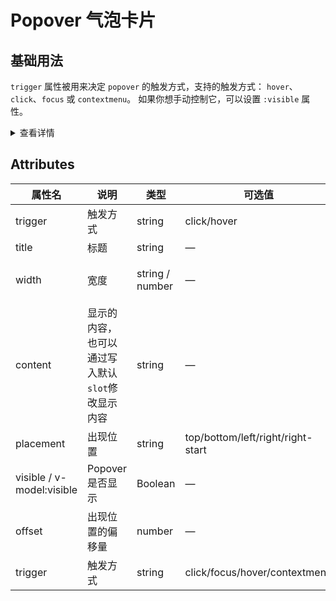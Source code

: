<script lang="ts" setup>
import { ref } from 'vue'

const visible1 = ref(false)
const visible2 = ref(false)
const visible3 = ref(false)
</script>

<style scoped>
.vi-button + .vi-button {
  margin-left: 8px;
}
</style>

# Popover 气泡卡片

## 基础用法

`trigger` 属性被用来决定 `popover` 的触发方式，支持的触发方式： `hover`、`click`、`focus` 或 `contextmenu`。 如果你想手动控制它，可以设置 `:visible` 属性。

<div class="example">
  <vi-popover
    placement="bottom"
    title="Title"
    :width="200"
    trigger="hover"
    :visible="visible1"
    content="this is content, this is content, thisis content"
  >
    <template #reference>
      <vi-button @click="visible1 = !visible1">Click to activate1</vi-button>
    </template>
  </vi-popover>
    <vi-popover :visible="visible2" title="Tittleasadasd" placement="bottom" trigger="hover">
      <template #reference>
        <vi-button @click="visible2 = !visible2">Click to activate2</vi-button>
      </template>
      <template #title>
        Title
      </template>
      <template #content>
        this is content this is content
      </template>
    </vi-popover>
    <vi-popover :visible="visible3" title="Tittleasadasd" placement="right" trigger="hover">
    <template #reference>
      <vi-button @click="visible3 = !visible3">Click to activate3</vi-button>
      </template>
      <template #title>
        Title
      </template>
      <template #content>
        this is content this is content
    </template>
  </vi-popover>
</div>

<details>
<summary>查看详情</summary>

``` vue
<template>
  <vi-popover
    placement="bottom"
    title="Title"
    :width="200"
    trigger="hover"
    :visible="visible1"
    content="this is content, this is content, thisis content"
  >
    <template #reference>
      <vi-button @click="visible1 = !visible1">Click to activate1</vi-button>
    </template>
  </vi-popover>
    <vi-popover :visible="visible2" title="Tittleasadasd" placement="bottom" trigger="hover">
      <template #reference>
        <vi-button @click="visible2 = !visible2">Click to activate2</vi-button>
      </template>
      <template #title>
        Title
      </template>
      <template #content>
        this is content this is content
      </template>
    </vi-popover>
    <vi-popover :visible="visible3" title="Tittleasadasd" placement="right" trigger="hover">
    <template #reference>
      <vi-button @click="visible3 = !visible3">Click to activate3</vi-button>
      </template>
      <template #title>
        Title
      </template>
      <template #content>
        this is content this is content
    </template>
  </vi-popover>
</template>

<script lang="ts" setup>
import { ref } from 'vue'

const visible1 = ref(false)
const visible2 = ref(false)
const visible3 = ref(false)
</script>

<style scoped>
.vi-button + .vi-button {
  margin-left: 8px;
}
</style>
```
</details>

## Attributes
|  属性名 |	说明 |	类型 |	可选值 |	默认值 |
|--------|------|-------|---------|---------|
| trigger | 触发方式| string | click/hover  |   click   |
| title | 标题 |  string  |   —   |   —  |
| width | 宽度 |  string / number  |   —   |  最小宽度 150px |
| content | 	显示的内容，也可以通过写入默认 `slot`修改显示内容 | string  |   — | —  |
| placement | 出现位置 | string | top/bottom/left/right/right-start  |   bottom   |
| visible / v-model:visible | Popover 是否显示 | Boolean | —	 |  false  |
| offset | 出现位置的偏移量 | number | —	  |   0  |
| trigger | 触发方式| string | click/focus/hover/contextmenu  |   hover   |







